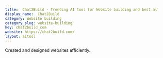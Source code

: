 ```yaml
---
title:  Chat2Build - Trending AI tool for Website building and best alternatives
display_name:  Chat2Build
category: Website building
category_slug: website-building
key: chat2build_com
website: https://chat2build.com/
layout: aitool
---
```


Created and designed websites efficiently.

